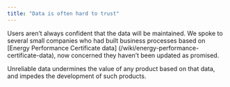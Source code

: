 ```yaml
---
title: "Data is often hard to trust"
---
```


Users aren’t always confident that the data will be maintained. We spoke to several small companies who had built business processes based on [Energy Performance Certificate data] (/wiki/energy-performance-certificate-data), now concerned they haven’t been updated as promised.

Unreliable data undermines the value of any product based on that data, and impedes the development of such products. 

